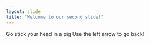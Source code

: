 ```yaml
---
layout: slide
title: "Welcome to our second slide!"
---
```

Go stick your head in a pig
Use the left arrow to go back!
